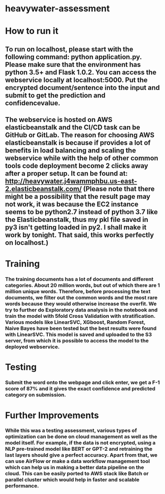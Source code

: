 # heavywater-assessment

# How to run it
## To run on localhost, please start with the following command: python application.py. Please make sure that the environment has python 3.5+ and Flask 1.0.2. You can access the webservice locally at localhost:5000. Put the encrypted document/sentence into the input and submit to get the prediction and confidencevalue.

## The webservice is hosted on  AWS elasticbeanstalk and the CI/CD task can be GitHub or GitLab. The reason for choosing AWS elasticbeanstalk is because if provides a lot of benefits in load balancing and scaling the webservice while with the help of other common tools code deployment become 2 clicks away after a proper setup. It can be found at: http://heavywater.j4wammphbu.us-east-2.elasticbeanstalk.com/ (Please note that there might be a possibility that the result page may not work, it was because the EC2 instance seems to be python2.7 instead of python 3.7 like the Elasticbeanstalk, thus my pkl file saved in py3 isn't getting loaded in py2. I shall make it work by tonight. That said, this works perfectly on localhost.)


# Training
### The training documents has a lot of documents and different categories. About 20 million words, but out of which there are 1 million unique words. Therefore, before processing the text documents, we filter out the common words and the most rare words because they would otherwise increase the overfit. We try to further do Exploratory data analysis in the notebook and train the model with 5fold Cross Validation with stratification. Various models like LinearSVC, XGboost, Random Forest, Naive Bayes have been tested but the best results were found with LinearSVC. This model is saved and uploaded to the S3 server, from which it is possible to access the model to the deployed webservice.  

# Testing
### Submit the word onto the webpage and click enter, we get a F-1 score of 87% and it gives the exact confidence and predicted category on submission.

# Further Improvements
### While this was a testing assessment, various types of optimization can be done on cloud management as well as the model itself. For example, if the data is not encrypted, using a NLP pre-trained model like BERT or GPT-2 and retraining the last layers should give a perfect accuracy. Apart from that, we can use AirFlow or make a data workflow management tool which can help us in making a better data pipeline on the cloud. This can be easily ported to AWS stack like Batch or parallel cluster which would help in faster and scalable performance. 
